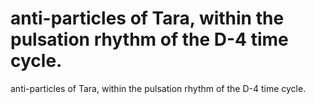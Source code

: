 # anti-particles of Tara, within the pulsation rhythm of the D-4 time cycle.

anti-particles of Tara, within the pulsation rhythm of the D-4 time cycle.